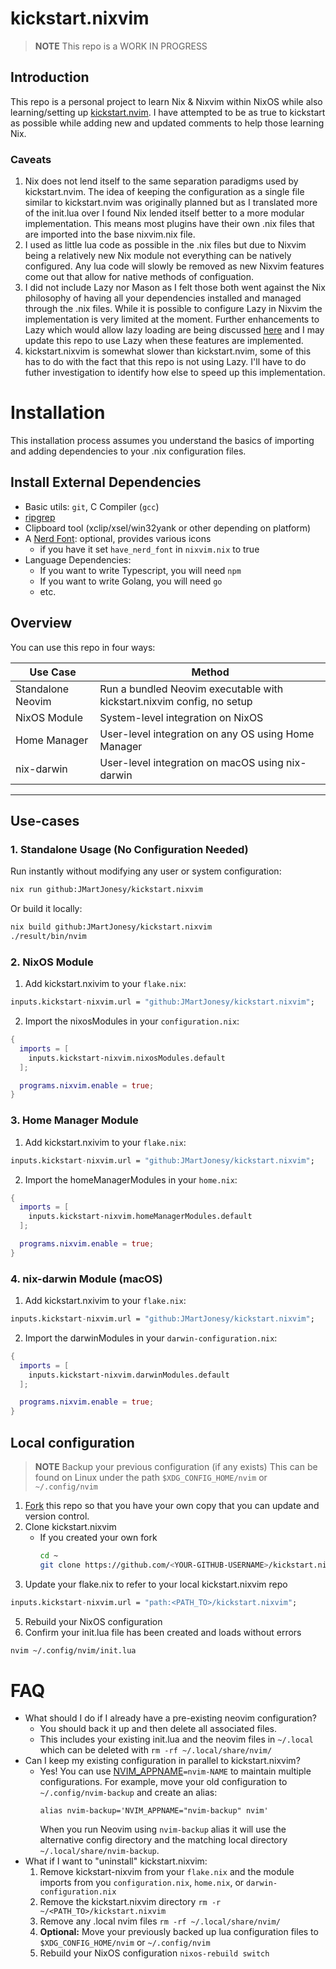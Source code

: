 # kickstart.nixvim

>**NOTE**
> This repo is a WORK IN PROGRESS

## Introduction

This repo is a personal project to learn Nix & Nixvim within NixOS while also learning/setting up [kickstart.nvim](https://github.com/nvim-lua/kickstart.nvim).
I have attempted to be as true to kickstart as possible while adding new and updated comments to help those learning Nix.

### Caveats

1. Nix does not lend itself to the same separation paradigms used by kickstart.nvim. The idea of keeping the configuration as a single file
similar to kickstart.nvim was originally planned but as I translated more of the init.lua over I found Nix lended itself better to a more
modular implementation. This means most plugins have their own .nix files that are imported into the base nixvim.nix file.
2. I used as little lua code as possible in the .nix files but due to Nixvim being a relatively new Nix module not everything can be natively configured. Any lua code will slowly be removed as new Nixvim features come out that allow for native methods of configuation.
3. I did not include Lazy nor Mason as I felt those both went against the Nix philosophy of having all your dependencies installed and managed through the .nix files. While it is possible to configure Lazy in Nixvim the implementation is very limited at the moment. Further enhancements to Lazy which would allow lazy loading are being discussed [here](https://github.com/nix-community/nixvim/issues/421) and I may update this repo to use Lazy when these features are implemented.
4. kickstart.nixvim is somewhat slower than kickstart.nvim, some of this has to do with the fact that this repo is not using Lazy. I'll have to do futher investigation to identify how else to speed up this implementation.

# Installation

This installation process assumes you understand the basics of importing and adding dependencies to your .nix configuration files.

## Install External Dependencies

- Basic utils: `git`, C Compiler (`gcc`)
- [ripgrep](https://github.com/BurntSushi/ripgrep#installation)
- Clipboard tool (xclip/xsel/win32yank or other depending on platform)
- A [Nerd Font](https://www.nerdfonts.com/): optional, provides various icons
  - if you have it set `have_nerd_font` in `nixvim.nix` to true
- Language Dependencies:
  - If you want to write Typescript, you will need `npm`
  - If you want to write Golang, you will need `go`
  - etc.

## Overview

You can use this repo in four ways:

| Use Case         | Method                                                                 |
|------------------|------------------------------------------------------------------------|
| Standalone Neovim| Run a bundled Neovim executable with kickstart.nixvim config, no setup |
| NixOS Module     | System-level integration on NixOS                                      |
| Home Manager     | User-level integration on any OS using Home Manager                    |
| nix-darwin       | User-level integration on macOS using nix-darwin                       |

---
## Use-cases

### 1. Standalone Usage (No Configuration Needed)

Run instantly without modifying any user or system configuration:

```sh
nix run github:JMartJonesy/kickstart.nixvim
```
Or build it locally:
```sh
nix build github:JMartJonesy/kickstart.nixvim
./result/bin/nvim
```

### 2. NixOS Module
1. Add kickstart.nxivim to your `flake.nix`:
```nix
inputs.kickstart-nixvim.url = "github:JMartJonesy/kickstart.nixvim";
```
2. Import the nixosModules in your `configuration.nix`:
```nix
{
  imports = [
    inputs.kickstart-nixvim.nixosModules.default
  ];

  programs.nixvim.enable = true;
}
```

### 3. Home Manager Module
1. Add kickstart.nxivim to your `flake.nix`:
```nix
inputs.kickstart-nixvim.url = "github:JMartJonesy/kickstart.nixvim";
```
2. Import the homeManagerModules in your `home.nix`:
```nix
{
  imports = [
    inputs.kickstart-nixvim.homeManagerModules.default
  ];

  programs.nixvim.enable = true;
}
```

### 4. nix-darwin Module (macOS)
1. Add kickstart.nxivim to your `flake.nix`:
```nix
inputs.kickstart-nixvim.url = "github:JMartJonesy/kickstart.nixvim";
```
2. Import the darwinModules in your `darwin-configuration.nix`:
```nix
{
  imports = [
    inputs.kickstart-nixvim.darwinModules.default
  ];

  programs.nixvim.enable = true;
}
```
## Local configuration

>**NOTE**
> Backup your previous configuration (if any exists)
> This can be found on Linux under the path `$XDG_CONFIG_HOME/nvim` or `~/.config/nvim`

1. [Fork](https://docs.github.com/en/get-started/quickstart/fork-a-repo) this repo
so that you have your own copy that you can update and version control.
2. Clone kickstart.nixvim
    * If you created your own fork
      ```sh
      cd ~
      git clone https://github.com/<YOUR-GITHUB-USERNAME>/kickstart.nixvim.git
      ```
3. Update your flake.nix to refer to your local kickstart.nixvim repo
```nix
inputs.kickstart-nixvim.url = "path:<PATH_TO>/kickstart.nixvim";
```
5. Rebuild your NixOS configuration
6. Confirm your init.lua file has been created and loads without errors
```sh
nvim ~/.config/nvim/init.lua
``` 

# FAQ

* What should I do if I already have a pre-existing neovim configuration?
  * You should back it up and then delete all associated files.
  * This includes your existing init.lua and the neovim files in `~/.local`
    which can be deleted with `rm -rf ~/.local/share/nvim/`
* Can I keep my existing configuration in parallel to kickstart.nixvim?
  * Yes! You can use [NVIM_APPNAME](https://neovim.io/doc/user/starting.html#%24NVIM_APPNAME)`=nvim-NAME`
    to maintain multiple configurations. For example, move your old configuration to
    `~/.config/nvim-backup` and create an alias:
    ```
    alias nvim-backup='NVIM_APPNAME="nvim-backup" nvim'
    ```
    When you run Neovim using `nvim-backup` alias it will use the alternative
    config directory and the matching local directory
    `~/.local/share/nvim-backup`.
* What if I want to "uninstall" kickstart.nixvim:
   1. Remove kickstart-nixvim from your `flake.nix` and the module imports from you `configuration.nix`, `home.nix`, or `darwin-configuration.nix`
   2. Remove the kickstart.nixvim directory `rm -r ~/<PATH_TO>/kickstart.nixvim`
   3. Remove any .local nvim files `rm -rf ~/.local/share/nvim/`
   4. **Optional:** Move your previously backed up lua configuration files to `$XDG_CONFIG_HOME/nvim` or `~/.config/nvim`
   5. Rebuild your NixOS configuration `nixos-rebuild switch`
